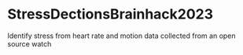 # StressDectionsBrainhack2023
Identify stress from heart rate and motion data collected from an open source watch
